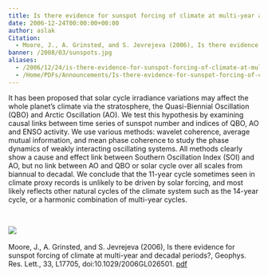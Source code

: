 ```yaml
---
title: Is there evidence for sunspot forcing of climate at multi-year and decadal periods?
date: 2006-12-24T00:00:00+00:00
author: aslak
Citation:
  - Moore, J., A. Grinsted, and S. Jevrejeva (2006), Is there evidence for sunspot forcing of climate at multi-year and decadal periods?, Geophys. Res. Lett., 33, L17705, doi:10.1029/2006GL026501.
banner: /2008/03/sunspots.jpg
aliases:
  - /2006/12/24/is-there-evidence-for-sunspot-forcing-of-climate-at-multi-year-and-decadal-periods/
  - /Home/PDFs/Announcements/Is-there-evidence-for-sunspot-forcing-of-climate-at-multi-year-and-decadal-periods-
---
```




It has been proposed that solar cycle irradiance variations may affect the whole planet’s climate via the stratosphere, the Quasi-Biennial Oscillation (QBO) and Arctic Oscillation (AO). We test this hypothesis by examining causal links between time series of sunspot number and indices of QBO, AO and ENSO activity. <!--more-->We use various methods: wavelet coherence, average mutual information, and mean phase coherence to study the phase dynamics of weakly interacting oscillating systems. All methods clearly show a cause and effect link between Southern Oscillation Index (SOI) and AO, but no link between AO and QBO or solar cycle over all scales from biannual to decadal. We conclude that the 11-year cycle sometimes seen in climate proxy records is unlikely to be driven by solar forcing, and most likely reflects other natural cycles of the climate system such as the 14-year cycle, or a harmonic combination of multi-year cycles.

 

![](/2016/02/nosunspotforcing.jpg)
 

Moore, J., A. Grinsted, and S. Jevrejeva (2006), Is there evidence for sunspot forcing of climate at multi-year and decadal periods?, Geophys. Res. Lett., 33, L17705, doi:10.1029/2006GL026501. [pdf](/Home/PDFs/Moore_grl06_-_sunspots.pdf?attredirects=0)
